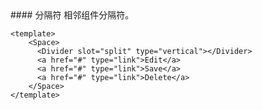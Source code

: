 <cn>
#### 分隔符
相邻组件分隔符。
</cn>

```vue
<template>
    <Space>
      <Divider slot="split" type="vertical"></Divider>
      <a href="#" type="link">Edit</a>
      <a href="#" type="link">Save</a>
      <a href="#" type="link">Delete</a>
    </Space>
</template>
```